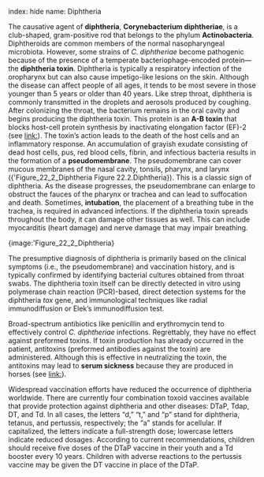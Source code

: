index: hide
name: Diphtheria

The causative agent of  **diphtheria**,  **Corynebacterium diphtheriae**, is a club-shaped, gram-positive rod that belongs to the phylum  **Actinobacteria**. Diphtheroids are common members of the normal nasopharyngeal microbiota. However, some strains of  *C. diphtheriae* become pathogenic because of the presence of a temperate bacteriophage-encoded protein—the  **diphtheria toxin**. Diphtheria is typically a respiratory infection of the oropharynx but can also cause impetigo-like lesions on the skin. Although the disease can affect people of all ages, it tends to be most severe in those younger than 5 years or older than 40 years. Like strep throat, diphtheria is commonly transmitted in the droplets and aerosols produced by coughing. After colonizing the throat, the bacterium remains in the oral cavity and begins producing the diphtheria toxin. This protein is an  **A-B toxin** that blocks host-cell protein synthesis by inactivating elongation factor (EF)-2 (see <link:>). The toxin’s action leads to the death of the host cells and an inflammatory response. An accumulation of grayish exudate consisting of dead host cells, pus, red blood cells, fibrin, and infectious bacteria results in the formation of a  **pseudomembrane**. The pseudomembrane can cover mucous membranes of the nasal cavity, tonsils, pharynx, and larynx ({'Figure_22_2_Diphtheria Figure 22.2.Diphtheria}). This is a classic sign of diphtheria. As the disease progresses, the pseudomembrane can enlarge to obstruct the fauces of the pharynx or trachea and can lead to suffocation and death. Sometimes,  **intubation**, the placement of a breathing tube in the trachea, is required in advanced infections. If the diphtheria toxin spreads throughout the body, it can damage other tissues as well. This can include myocarditis (heart damage) and nerve damage that may impair breathing.


{image:'Figure_22_2_Diphtheria}
        

The presumptive diagnosis of diphtheria is primarily based on the clinical symptoms (i.e., the pseudomembrane) and vaccination history, and is typically confirmed by identifying bacterial cultures obtained from throat swabs. The diphtheria toxin itself can be directly detected in vitro using polymerase chain reaction (PCR)-based, direct detection systems for the diphtheria  *tox* gene, and immunological techniques like radial immunodiffusion or Elek’s immunodiffusion test.

Broad-spectrum antibiotics like penicillin and erythromycin tend to effectively control  *C. diphtheriae* infections. Regrettably, they have no effect against preformed toxins. If toxin production has already occurred in the patient, antitoxins (preformed antibodies against the toxin) are administered. Although this is effective in neutralizing the toxin, the antitoxins may lead to  **serum sickness** because they are produced in horses (see <link:>).

Widespread vaccination efforts have reduced the occurrence of diphtheria worldwide. There are currently four combination toxoid vaccines available that provide protection against diphtheria and other diseases: DTaP, Tdap, DT, and Td. In all cases, the letters “d,” “t,” and “p” stand for diphtheria, tetanus, and pertussis, respectively; the “a” stands for acellular. If capitalized, the letters indicate a full-strength dose; lowercase letters indicate reduced dosages. According to current recommendations, children should receive five doses of the DTaP vaccine in their youth and a Td booster every 10 years. Children with adverse reactions to the pertussis vaccine may be given the DT vaccine in place of the DTaP.
